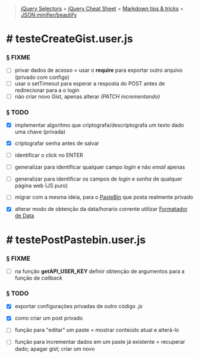 > [jQuery Selectors](https://www.w3.org/TR/CSS2/selector.html#matching-attrs) ×
> [jQuery Cheat Sheet](https://oscarotero.com/jquery/) ×
> [Markdown tips & tricks](https://daringfireball.net/projects/markdown/syntax) ×
> [JSON minifier/beautify](http://codebeautify.org/jsonviewer)


\# testeCreateGist.user.js
==========================

### [§][CREATEGIST] FIXME
- [ ]	privar dados de acesso = usar o **require** para exportar outro arquivo (privado com configs)
- [ ]	usar o setTimeout para esperar a resposta do POST antes de redirecionar para a o login
- [ ]	não criar novo Gist, apenas alterar _(PATCH incrementando)_

### [§][CREATEGIST] TODO
- [x]	implementar algoritmo que criptografa/descriptografa um texto dado uma chave (privada)
- [x]	criptografar senha antes de salvar
- [ ]	identificar o click no ENTER
- [ ]	generalizar para identificar qualquer campo _login_ e não _email_ apenas
- [ ]	generalizar para identificar os campos de _login_ e _senha_ de qualquer página web (JS puro)
- [ ]	migrar com a mesma ideia, para o [PasteBin](http://pastebin.com/api) que posta realmente privado
- [x]	alterar modo de obtenção da data/horario corrente utilizar [Formatador de Data](http://jsfromhell.com/geral/date-format)


\# testePostPastebin.user.js
============================

### [§][POSTPASTEBIN] FIXME
- [ ]	na função **getAPI_USER_KEY** definir obtenção de argumentos para a função de _callback_

### [§][POSTPASTEBIN] TODO
- [x]	exportar configurações privadas de outro código _.js_
- [x]	como criar um post privado
- [ ]	função para "editar" um paste = mostrar conteúdo atual e alterá-lo
- [ ]	função para incrementar dados em um paste já existente = recuperar dado; apagar gist; criar um novo





[CREATEGIST]: https://raw.githubusercontent.com/micalevisk/GM_scripts/master/testeCreateGist/issues.log.md "issues testeCreateGist"
[POSTPASTEBIN]: https://raw.githubusercontent.com/micalevisk/GM_scripts/master/testePostPastebin/issues.log.md "issues testePostPastebin"
